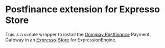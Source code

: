 # Postfinance extension for Expresso Store

This is a simple wrapper to install the [Omnipay Postfinance](https://github.com/bummzack/omnipay-postfinance/) Payment Gateway in an [Expresso-Store](https://www.exp-resso.com/) for ExpressionEngine.

